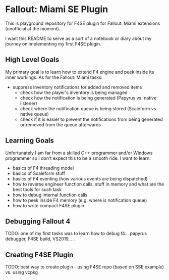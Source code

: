 # Fallout: Miami SE Plugin

This is playground repository for F4SE plugin for Fallout: Miami extensions (unofficial at the moment).

I want this README to serve as a sort of a notebook or diary about my journey on implementing my first F4SE plugin.

## High Level Goals

My primary goal is to learn how to extend F4 engine and peek inside its inner workings. As for the Fallout: Miami tasks:

* suppress inventory notifications for added and removed items
  * check how the player's inventory is being managed
  * check how the notification is being generated (Papyrus vs. native listener)
  * check where the notification queue is being stored (Scaleform vs. native queue)
  * check if it is easier to prevent the notifications from being generated or removed from the queue afterwards

## Learning Goals

Unfortunately I am far from a skilled C++ programmer and/or Windows programmer so I don't expect this to be a smooth ride. I want to learn:

* basics of F4 threading model
* basics of Scaleform stuff
* basics of F4 eventing (how various events are being dispatched)
* how to reverse engineer function calls, stuff in memory and what are the best tools for such task
* how to debug internal function calls
* how to peek inside F4 memory (e.g. where is notification queue)
* how to write compact F4SE plugin

## Debugging Fallout 4

TODO: one of my first tasks was to learn how to debug f4... papyrus debugger, F4SE build, VS2019, ...

## Creating F4SE Plugin

TODO: best way to create plugin - using F4SE repo (based on SSE example) vs. using vcpkg
